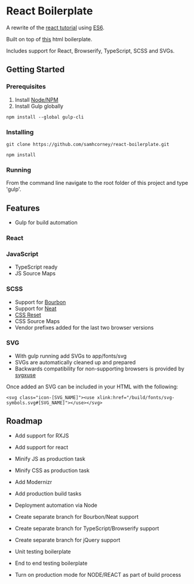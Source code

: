 # React Boilerplate

A rewrite of the [react tutorial](https://facebook.github.io/react/docs/tutorial.html) using [ES6](http://www.newmediacampaigns.com/blog/refactoring-react-components-to-es6-classes).

Built on top of [this](https://github.com/samhcorney/html-boilerplate) html boilerplate.

Includes support for React, Browserify, TypeScript, SCSS and SVGs.

## Getting Started

### Prerequisites

1. Install [Node/NPM](https://nodejs.org/en/download/)
2. Install Gulp globally

```
npm install --global gulp-cli
```
### Installing

```
git clone https://github.com/samhcorney/react-boilerplate.git
```

```
npm install
```

### Running

From the command line navigate to the root folder of this project and type 'gulp'.

## Features

* Gulp for build automation

### React

### JavaScript
* TypeScript ready
* JS Source Maps

### SCSS

* Support for [Bourbon](http://bourbon.io)
* Support for [Neat](http://neat.bourbon.io)
* [CSS Reset](http://meyerweb.com/eric/tools/css/reset)
* CSS Source Maps
* Vendor prefixes added for the last two browser versions

### SVG

* With gulp running add SVGs to app/fonts/svg
* SVGs are automatically cleaned up and prepared
* Backwards compatibility for non-supporting browsers is provided by [svgxuse](https://github.com/Keyamoon/svgxuse)

Once added an SVG can be included in your HTML with the following:

```
<svg class="icon-[SVG_NAME]"><use xlink:href="/build/fonts/svg-symbols.svg#[SVG_NAME]"></use></svg>
```

## Roadmap
* Add support for RXJS
* Add support for react
* Minify JS as production task
* Minify CSS as production task
* Add Modernizr
* Add production build tasks
* Deployment automation via Node
* Create separate branch for Bourbon/Neat support
* Create separate branch for TypeScript/Browserify support
* Create separate branch for jQuery support
* Unit testing boilerplate
* End to end testing boilerplate

* Turn on production mode for NODE/REACT as part of build process
